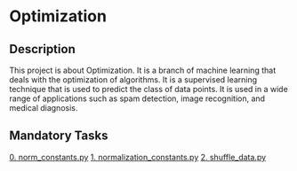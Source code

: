 # Optimization

## Description

This project is about Optimization. It is a branch of machine learning that deals with the optimization of algorithms. It is a supervised learning technique that is used to predict the class of data points. It is used in a wide range of applications such as spam detection, image recognition, and medical diagnosis.

## Mandatory Tasks

[0\. norm_constants.py](./0-norm_constants.py "norm_constants.py")
[1\. normalization_constants.py](./1-normalization_constants.py "normalization_constants.py")
[2\. shuffle_data.py](./2-shuffle_data.py "shuffle_data.py")
